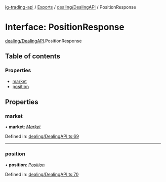 [ig-trading-api](../README.md) / [Exports](../modules.md) / [dealing/DealingAPI](../modules/dealing_dealingapi.md) / PositionResponse

# Interface: PositionResponse

[dealing/DealingAPI](../modules/dealing_dealingapi.md).PositionResponse

## Table of contents

### Properties

- [market](dealing_dealingapi.positionresponse.md#market)
- [position](dealing_dealingapi.positionresponse.md#position)

## Properties

### market

• **market**: [_Market_](market_marketapi.market.md)

Defined in: [dealing/DealingAPI.ts:69](https://github.com/bennycode/ig-trading-api/blob/8f9d994/src/dealing/DealingAPI.ts#L69)

---

### position

• **position**: [_Position_](dealing_dealingapi.position.md)

Defined in: [dealing/DealingAPI.ts:70](https://github.com/bennycode/ig-trading-api/blob/8f9d994/src/dealing/DealingAPI.ts#L70)
